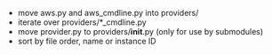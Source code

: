   - move aws.py and aws_cmdline.py into providers/
  - iterate over providers/*_cmdline.py
  - move provider.py to providers/__init__.py (only for use by submodules)
  - sort by file order, name or instance ID
